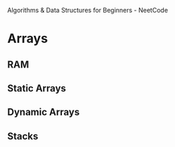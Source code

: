 Algorithms & Data Structures for Beginners - NeetCode
# Arrays

## RAM

## Static Arrays

## Dynamic Arrays

## Stacks

